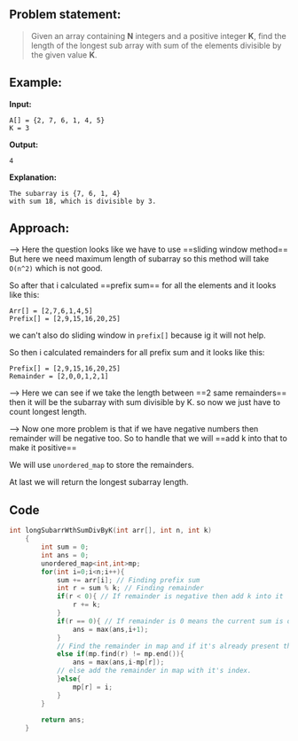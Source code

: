 ## Problem statement:

>Given an array containing **N** integers and a positive integer **K**, find the length of the longest sub array with sum of the elements divisible by the given value **K**.

## Example:

**Input:**
```
A[] = {2, 7, 6, 1, 4, 5}
K = 3
```
**Output:** 
```
4
```
**Explanation:**
```
The subarray is {7, 6, 1, 4}
with sum 18, which is divisible by 3.
```

## Approach:

--> Here the question looks like we have to use ==sliding window method== But here we need maximum length of subarray so this method will take `O(n^2)` which is not good.

So after that i calculated ==prefix sum== for all the elements and it looks like this:

```
Arr[] = [2,7,6,1,4,5]
Prefix[] = [2,9,15,16,20,25]
```

we can't also do sliding window in `prefix[]` because ig it will not help.

So then i calculated remainders for all prefix sum and it looks like this:

```
Prefix[] = [2,9,15,16,20,25]
Remainder = [2,0,0,1,2,1]
```

--> Here we can see if we take the length between ==2 same remainders== then it will be the subarray with sum divisible by K. so now we just have to count longest length.

--> Now one more problem is that if we have negative numbers then remainder will be negative too. So to handle that we will ==add k into that to make it positive==

We will use `unordered_map` to store the remainders.

At last we will return the longest subarray length.

## Code

```cpp
int longSubarrWthSumDivByK(int arr[], int n, int k)
	{
	    int sum = 0;
	    int ans = 0;
	    unordered_map<int,int>mp;
	    for(int i=0;i<n;i++){
	        sum += arr[i]; // Finding prefix sum
	        int r = sum % k; // Finding remainder
	        if(r < 0){ // If remainder is negative then add k into it
	            r += k;
	        }
	        if(r == 0){ // If remainder is 0 means the current sum is divisible by k so take the length which we can get with i+1 and update with ans.
	            ans = max(ans,i+1);
	        }
			// Find the remainder in map and if it's already present then take the distance between the previous remainder's index and current index to find length.
	        else if(mp.find(r) != mp.end()){
	            ans = max(ans,i-mp[r]);
			// else add the remainder in map with it's index.
	        }else{
	            mp[r] = i;
	        }
	    }
	
	    return ans;
	}
```

